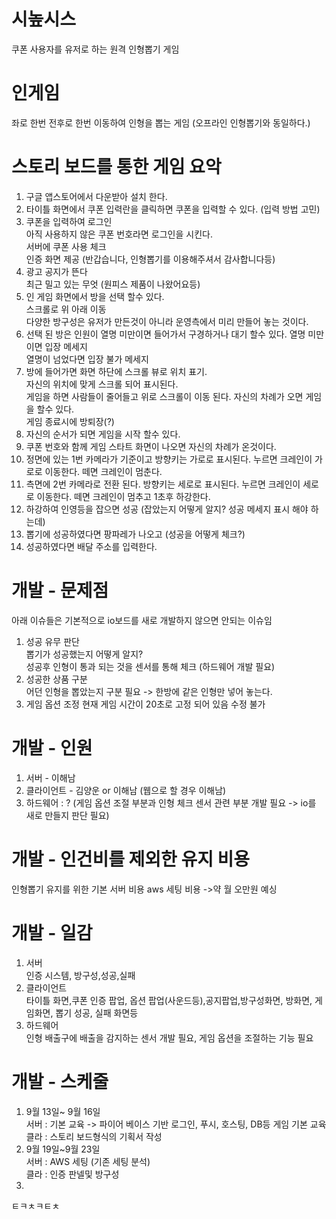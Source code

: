 # 시높시스
쿠폰 사용자를 유저로 하는 원격 인형뽑기 게임

# 인게임
좌로 한번 전후로 한번 이동하여 인형을 뽑는 게임 (오프라인 인형뽑기와 동일하다.)

# 스토리 보드를 통한 게임 요악
1) 구글 앱스토어에서 다운받아 설치 한다. 
2) 타이틀 화면에서 쿠폰 입력란을 클릭하면 쿠폰을 입력할 수 있다. (입력 방법 고민)
3) 쿠폰을 입력하여 로그인<br>
 아직 사용하지 않은 쿠폰 번호라면 로그인을 시킨다. <br>
 서버에 쿠폰 사용 체크<br>
 인증 화면 제공 (반갑습니다, 인형뽑기를 이용해주셔서 감사합니다등)
4) 광고 공지가 뜬다<br>
 최근 밀고 있는 무엇 (원피스 제품이 나왔어요등)
5) 인 게임 화면에서 방을 선택 할수 있다. <br>
 스크롤로 위 아래 이동<br>
 다양한 방구성은 유저가 만든것이 아니라 운영측에서 미리 만들어 놓는 것이다.
6) 선택 된 방은 인원이 열명 미만이면 들어가서 구경하거나 대기 할수 있다.
 열명 미만이면 입장 메세지 <br>
 열명이 넘었다면 입장 불가 메세지 
7) 방에 들어가면 화면 하단에 스크롤 뷰로 위치 표기.<br>
 자신의 위치에 맞게 스크롤 되어 표시된다. <br>
 게임을 하면 사람들이 줄어들고 위로 스크롤이 이동 된다. 자신의 차례가 오면 게임을 할수 있다.<br>
 게임 종료시에 방퇴장(?)
8) 자신의 순서가 되면 게임을 시작 할수 있다. 
9) 쿠폰 번호와 함께 게임 스타트 화면이 나오면 자신의 차례가 온것이다. 
10) 정면에 있는 1번 카메라가 기준이고 방향키는 가로로 표시된다. 누르면 크레인이 가로로 이동한다. 떼면 크레인이 멈춘다.
11) 측면에 2번 카메라로 전환 된다. 방향키는 세로로 표시된다. 누르면 크레인이 세로로 이동한다. 떼면 크레인이 멈추고 1초후 하강한다.
12) 하강하여 인영등을 잡으면 성공 (잡았는지 어떻게 알지? 성공 메세지 표시 해야 하는데)
13) 뽑기에 성공하였다면 팡파레가 나오고 (성공을 어떻게 체크?)
14) 성공하였다면 배달 주소를 입력한다.

# 개발 - 문제점
아래 이슈들은 기본적으로 io보드를 새로 개발하지 않으면 안되는 이슈임
1) 성공 유무 판단<br>
 뽑기가 성공했는지 어떻게 알지?<br>
 성공후 인형이 통과 되는 것을 센서를 통해 체크 (하드웨어 개발 필요)
2) 성공한 상품 구분<br>
 어던 인형을 뽑았는지 구분 필요 -> 한방에 같은 인형만 넣어 놓는다. 
3) 게임 옵션 조정
 현재 게임 시간이 20초로 고정 되어 있음 수정 불가 

# 개발 - 인원
1) 서버 - 이해남
2) 클라이언트 - 김양운 or 이해남 (웹으로 할 경우 이해남)
3) 하드웨어 : ? (게임 옵션 조절 부분과 인형 체크 센서 관련 부분 개발 필요 -> io를 새로 만들지 판단 필요)

# 개발 - 인건비를 제외한 유지 비용
인형뽑기 유지를 위한 기본 서버 비용
aws 세팅 비용 ->약 월 오만원 예싱

# 개발 - 일감
1) 서버<br>
인증 시스템, 방구성,성공,실패
2) 클라이언트<br>
 타이틀 화면,쿠폰 인증 팝업, 옵션 팝업(사운드등),공지팝업,방구성화면, 방화면, 게임화면, 뽑기 성공, 실패 화면등
3) 하드웨어<br>
인형 배출구에 배출을 감지하는 센서 개발 필요, 게임 옵션을 조절하는 기능 필요

# 개발 - 스케줄
1) 9월 13일~ 9월 16일<br>
 서버 : 기본 교육 -> 파이어 베이스 기반 로그인, 푸시, 호스팅, DB등 게임 기본 교육<br>
 클라 : 스토리 보드형식의 기획서 작성<br>
2) 9월 19일~9월 23일<br>
 서버 : AWS 세팅 (기존 세팅 분석)<br>
 클라 : 인증 판넬및 방구성<br>
3)  


ㅌㅋㅊㅋㅌㅊ

